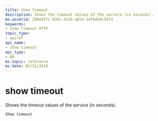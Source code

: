 ```yaml
---
title: show timeout
description: Shows the timeout values of the service (in seconds).
ms.assetid: 290e91fc-834c-4145-a854-14f6da9c56fd
keywords:
- show timeout HTTP
topic_type:
- apiref
api_name:
- show timeout
api_type:
- NA
ms.topic: reference
ms.date: 05/31/2018
---
```


# show timeout

Shows the timeout values of the service (in seconds).

``` syntax
Show timeout
 
```

 

 




